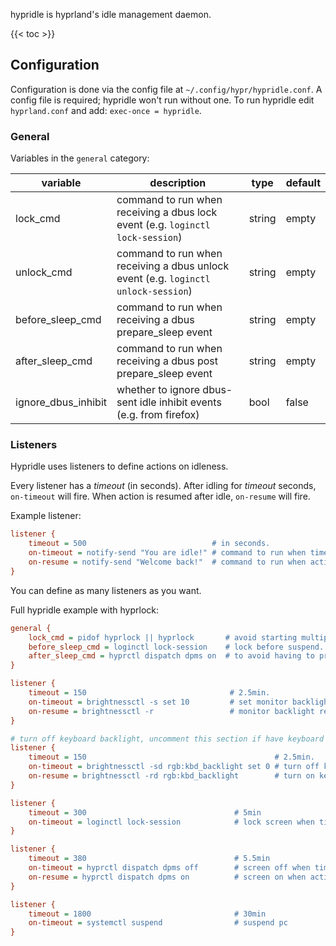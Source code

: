 hypridle is hyprland's idle management daemon.

{{< toc >}}

## Configuration

Configuration is done via the config file at `~/.config/hypr/hypridle.conf`.
A config file is required; hypridle won't run without one.
To run hypridle edit `hyprland.conf` and add:
`exec-once = hypridle`.

### General

Variables in the `general` category:

| variable | description | type | default |
| -- | -- | -- | -- |
| lock_cmd | command to run when receiving a dbus lock event (e.g. `loginctl lock-session`) | string | empty |
| unlock_cmd | command to run when receiving a dbus unlock event (e.g. `loginctl unlock-session`) | string | empty |
| before_sleep_cmd | command to run when receiving a dbus prepare_sleep event | string | empty |
| after_sleep_cmd | command to run when receiving a dbus post prepare_sleep event | string | empty |
| ignore_dbus_inhibit | whether to ignore dbus-sent idle inhibit events (e.g. from firefox) | bool | false |

### Listeners

Hypridle uses listeners to define actions on idleness.

Every listener has a _timeout_ (in seconds). After idling for _timeout_ seconds, `on-timeout` will fire.
When action is resumed after idle, `on-resume` will fire.

Example listener:

```ini
listener {
    timeout = 500                            # in seconds.
    on-timeout = notify-send "You are idle!" # command to run when timeout has passed.
    on-resume = notify-send "Welcome back!"  # command to run when activity is detected after timeout has fired.
}
```

You can define as many listeners as you want.

Full hypridle example with hyprlock:

```ini
general {
    lock_cmd = pidof hyprlock || hyprlock       # avoid starting multiple hyprlock instances.
    before_sleep_cmd = loginctl lock-session    # lock before suspend.
    after_sleep_cmd = hyprctl dispatch dpms on  # to avoid having to press a key twice to turn on the display.
}

listener {
    timeout = 150                                # 2.5min.
    on-timeout = brightnessctl -s set 10         # set monitor backlight to minimum, avoid 0 on OLED monitor.
    on-resume = brightnessctl -r                 # monitor backlight restor.
}

# turn off keyboard backlight, uncomment this section if have keyboard backlight.
listener { 
    timeout = 150                                          # 2.5min.
    on-timeout = brightnessctl -sd rgb:kbd_backlight set 0 # turn off keyboard backlight.
    on-resume = brightnessctl -rd rgb:kbd_backlight        # turn on keyboard backlight.
}

listener {
    timeout = 300                                 # 5min
    on-timeout = loginctl lock-session            # lock screen when timeout has passed
}

listener {
    timeout = 380                                 # 5.5min
    on-timeout = hyprctl dispatch dpms off        # screen off when timeout has passed
    on-resume = hyprctl dispatch dpms on          # screen on when activity is detected after timeout has fired.
}

listener {
    timeout = 1800                                # 30min
    on-timeout = systemctl suspend                # suspend pc
}
```
